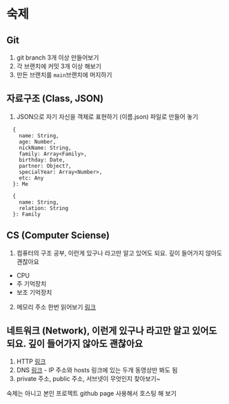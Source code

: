 # 숙제

## Git
1. git branch 3개 이상 만들어보기
2. 각 브랜치에 커밋 3개 이상 해보기
3. 만든 브랜치를 `main`브랜치에 머지하기

## 자료구조 (Class, JSON)
1. JSON으로 자기 자신을 객체로 표현하기 (이름.json) 파일로 만들어 놓기
  ```
    {
      name: String,
      age: Number,
      nickName: String,
      family: Array<Family>,
      birthday: Date,
      partner: Object?,
      specialYear: Array<Number>,
      etc: Any
    }: Me
    
    {
      name: String,
      relation: String
    }: Family
  ```

## CS (Computer Sciense)
1. 컴퓨터의 구조 공부, 이런게 있구나 라고만 알고 있어도 되요. 깊이 들어가지 않아도 괜찮아요
  - CPU
  - 주 기억장치
  - 보조 기억장치
2. 메모리 주소 한번 읽어보기 [링크](http://www.tcpschool.com/c/c_pointer_intro)


## 네트워크 (Network), 이런게 있구나 라고만 알고 있어도 되요. 깊이 들어가지 않아도 괜찮아요
1. HTTP [링크](https://opentutorials.org/course/3385/21673)
2. DNS [링크](https://opentutorials.org/course/3276/20296) - IP 주소와 hosts 링크에 있는 두개 동영상만 봐도 됨
3. private 주소, public 주소, 서브넷이 무엇인지 찾아보기~


숙제는 아니고 본인 프로젝트 github page 사용해서 호스팅 해 보기
